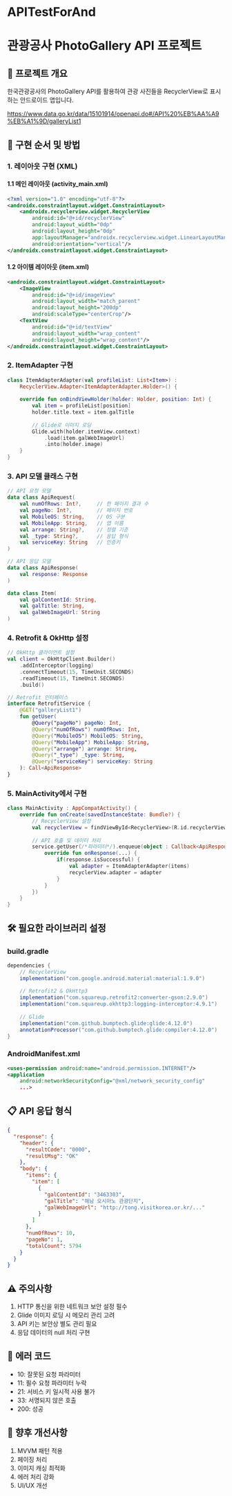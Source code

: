 # APITestForAnd
# 관광공사 PhotoGallery API 프로젝트

## 📌 프로젝트 개요
한국관광공사의 PhotoGallery API를 활용하여 관광 사진들을 RecyclerView로 표시하는 안드로이드 앱입니다.

https://www.data.go.kr/data/15101914/openapi.do#/API%20%EB%AA%A9%EB%A1%9D/galleryList1

## 📝 구현 순서 및 방법

### 1. 레이아웃 구현 (XML)
#### 1.1 메인 레이아웃 (activity_main.xml)
```xml
<?xml version="1.0" encoding="utf-8"?>
<androidx.constraintlayout.widget.ConstraintLayout>
    <androidx.recyclerview.widget.RecyclerView
        android:id="@+id/recyclerView"
        android:layout_width="0dp"
        android:layout_height="0dp"
        app:layoutManager="androidx.recyclerview.widget.LinearLayoutManager"
        android:orientation="vertical"/>
</androidx.constraintlayout.widget.ConstraintLayout>
```

#### 1.2 아이템 레이아웃 (item.xml)
```xml
<androidx.constraintlayout.widget.ConstraintLayout>
    <ImageView
        android:id="@+id/imageView"
        android:layout_width="match_parent"
        android:layout_height="200dp"
        android:scaleType="centerCrop"/>
    <TextView
        android:id="@+id/textView"
        android:layout_width="wrap_content"
        android:layout_height="wrap_content"/>
</androidx.constraintlayout.widget.ConstraintLayout>
```

### 2. ItemAdapter 구현
```kotlin
class ItemAdapterAdapter(val profileList: List<Item>) : 
    RecyclerView.Adapter<ItemAdapterAdapter.Holder>() {
    
    override fun onBindViewHolder(holder: Holder, position: Int) {
        val item = profileList[position]
        holder.title.text = item.galTitle
        
        // Glide로 이미지 로딩
        Glide.with(holder.itemView.context)
            .load(item.galWebImageUrl)
            .into(holder.image)
    }
}
```

### 3. API 모델 클래스 구현
```kotlin
// API 요청 모델
data class ApiRequest(
    val numOfRows: Int?,     // 한 페이지 결과 수
    val pageNo: Int?,        // 페이지 번호
    val MobileOS: String,    // OS 구분
    val MobileApp: String,   // 앱 이름
    val arrange: String?,    // 정렬 기준
    val _type: String?,      // 응답 형식
    val serviceKey: String   // 인증키
)

// API 응답 모델
data class ApiResponse(
    val response: Response
)

data class Item(
    val galContentId: String,
    val galTitle: String,
    val galWebImageUrl: String
)
```

### 4. Retrofit & OkHttp 설정
```kotlin
// OkHttp 클라이언트 설정
val client = OkHttpClient.Builder()
    .addInterceptor(logging)
    .connectTimeout(15, TimeUnit.SECONDS)
    .readTimeout(15, TimeUnit.SECONDS)
    .build()

// Retrofit 인터페이스
interface RetrofitService {
    @GET("galleryList1")
    fun getUser(
        @Query("pageNo") pageNo: Int,
        @Query("numOfRows") numOfRows: Int,
        @Query("MobileOS") MobileOS: String,
        @Query("MobileApp") MobileApp: String,
        @Query("arrange") arrange: String,
        @Query("_type") _type: String,
        @Query("serviceKey") serviceKey: String
    ): Call<ApiResponse>
}
```

### 5. MainActivity에서 구현
```kotlin
class MainActivity : AppCompatActivity() {
    override fun onCreate(savedInstanceState: Bundle?) {
        // RecyclerView 설정
        val recyclerView = findViewById<RecyclerView>(R.id.recyclerView)
        
        // API 호출 및 데이터 처리
        service.getUser(/*파라미터*/).enqueue(object : Callback<ApiResponse> {
            override fun onResponse(...) {
                if(response.isSuccessful) {
                    val adapter = ItemAdapterAdapter(items)
                    recyclerView.adapter = adapter
                }
            }
        })
    }
}
```

## 🛠 필요한 라이브러리 설정

### build.gradle
```gradle
dependencies {
    // RecyclerView
    implementation("com.google.android.material:material:1.9.0")
    
    // Retrofit2 & OkHttp3
    implementation("com.squareup.retrofit2:converter-gson:2.9.0")
    implementation("com.squareup.okhttp3:logging-interceptor:4.9.1")
    
    // Glide
    implementation("com.github.bumptech.glide:glide:4.12.0")
    annotationProcessor("com.github.bumptech.glide:compiler:4.12.0")
}
```

### AndroidManifest.xml
```xml
<uses-permission android:name="android.permission.INTERNET"/>
<application
    android:networkSecurityConfig="@xml/network_security_config"
    ...>
```

## 📋 API 응답 형식
```json
{
  "response": {
    "header": {
      "resultCode": "0000",
      "resultMsg": "OK"
    },
    "body": {
      "items": {
        "item": [
          {
            "galContentId": "3463303",
            "galTitle": "해남 오시아노 관광단지",
            "galWebImageUrl": "http://tong.visitkorea.or.kr/..."
          }
        ]
      },
      "numOfRows": 10,
      "pageNo": 1,
      "totalCount": 5794
    }
  }
}
```

## ⚠️ 주의사항
1. HTTP 통신을 위한 네트워크 보안 설정 필수
2. Glide 이미지 로딩 시 메모리 관리 고려
3. API 키는 보안상 별도 관리 필요
4. 응답 데이터의 null 처리 구현

## 🔄 에러 코드
- 10: 잘못된 요청 파라미터
- 11: 필수 요청 파라미터 누락
- 21: 서비스 키 일시적 사용 불가
- 33: 서명되지 않은 호출
- 200: 성공

## 🚀 향후 개선사항
1. MVVM 패턴 적용
2. 페이징 처리
3. 이미지 캐싱 최적화
4. 에러 처리 강화
5. UI/UX 개선
